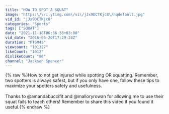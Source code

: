 ```yaml
---
title: "HOW TO SPOT A SQUAT"
image: "https:\/\/i.ytimg.com\/vi\/jJx9DCTKjc8\/hqdefault.jpg"
vid_id: "jJx9DCTKjc8"
categories: "Sports"
tags: ["SQUAT"]
date: "2021-11-18T06:36:38+03:00"
vid_date: "2016-05-20T17:29:28Z"
duration: "PT6M4S"
viewcount: "101327"
likeCount: "1012"
dislikeCount: "86"
channel: "Jackson Spencer"
---
```

{% raw %}How to not get injured while spotting OR squatting. Remember, two spotters is always safest, but if you only have one, follow these tips to maximize your spotters safety and usefulness. <br /><br />Thanks to @amandabuccifit and @malloryrowan for allowing me to use their squat fails to teach others! Remember to share this video if you found it useful.{% endraw %}
